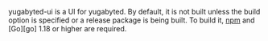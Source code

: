 <!--
+++
private = true
+++
-->

yugabyted-ui is a UI for yugabyted.
By default, it is not built unless the build option is specified or a release package is being built.
To build it, [npm][npm] and [Go][go] 1.18 or higher are required.

[npm]: https://www.npmjs.com
